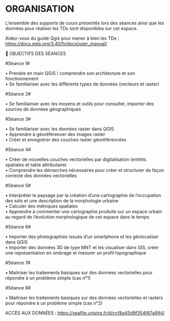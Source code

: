 # ORGANISATION

L'ensemble des supports de cours présentés lors des séances ainsi que les données pour réaliser les TDs sont disponibles sur cet espace. 

Aidez-vous du guide Qgis pour mener à bien les TDs : https://docs.qgis.org/3.40/fr/docs/user_manual/


🎯 OBJECTIFS DES SÉANCES

#Séance 1#

• Prendre en main QGIS / comprendre son architecture et son fonctionnement\
• Se familiariser avec les différents types de données (vecteurs et raster)

#Séance 2#

• Se familiariser avec les moyens et outils pour consulter, importer des sources de données géographiques

#Séance 3#

• Se familiariser avec les données raster dans QGIS\
• Apprendre à géoréférencer des images raster\
• Créer et enregistrer des couches raster géoréférencées

#Séance 4#

• Créer de nouvelles couches vectorielles par digitalisation (entités spatiales et table attributaire)\
• Comprendre les démarches nécessaires pour créer et structurer de façon correcte des données vectorielles

#Séance 5#

• Interpréter le paysage par la création d’une cartographie de l’occupation des sols et une description de la morphologie urbaine\
• Calculer des métriques spatiales\
• Apprendre à commenter une cartographie produite sur un espace urbain au regard de l’évolution morphologique de cet espace dans le temps

#Séance 6#

• Importer des photographies issues d’un smartphone et les géolocaliser dans QGIS\
• Importer des données 3D de type MNT et les visualiser dans GIS, créer une représentation en ombrage et mesurer un profil topographique

#Séance 7#

• Maitriser les traitements basiques sur des données vectorielles pour répondre à un problème simple (cas n°1)

#Séance 8#

• Maitriser les traitements basiques sur des données vectorielles et rasters pour répondre à un problème simple (cas n°2)

ACCÈS AUX DONNÉES : https://seafile.unistra.fr/d/ccf8a45d9f354f87a994/


